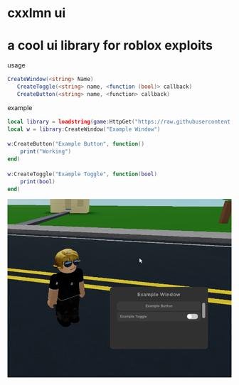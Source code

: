 # cxxlmn ui
# a cool ui library for roblox exploits

usage
```csharp
CreateWindow(<string> Name)
   CreateToggle(<string> name, <function (bool)> callback)
   CreateButton(<string> name, <function> callback)
```


example
```lua
local library = loadstring(game:HttpGet("https://raw.githubusercontent.com/cxxlmn/cxxlmn-ui/main/source.lua"))()
local w = library:CreateWindow("Example Window")

w:CreateButton("Example Button", function()
    print("Working")
end)

w:CreateToggle("Example Toggle", function(bool)
    print(bool)
end)
```


![](https://raw.githubusercontent.com/cxxlmn/cxxlmn-ui/main/lib.png)
